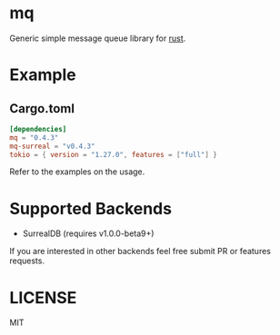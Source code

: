 mq
==

Generic simple message queue library for [rust](https://www.rust-lang.org/).

Example
=======

## Cargo.toml

```toml
[dependencies]
mq = "0.4.3"
mq-surreal = "v0.4.3"
tokio = { version = "1.27.0", features = ["full"] }
```

Refer to the examples on the usage.

# Supported Backends

* SurrealDB (requires v1.0.0-beta9+)

If you are interested in other backends feel free submit PR or features requests.

# LICENSE

MIT

